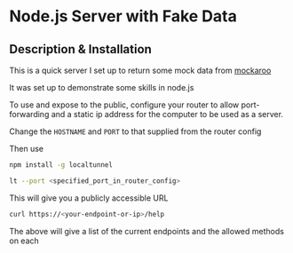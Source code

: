 # Node.js Server with Fake Data

## Description & Installation

This is a quick server I set up to return some mock data from [mockaroo](https://www.mockaroo.com/)

It was set up to demonstrate some skills in node.js

To use and expose to the public, configure your router to allow port-forwarding and a static ip address for the computer to be used as a server.

Change the `HOSTNAME` and `PORT` to that supplied from the router config 

Then use
```bash
npm install -g localtunnel

lt --port <specified_port_in_router_config>
```
This will give you a publicly accessible URL

```bash
curl https://<your-endpoint-or-ip>/help
```
The above will give a list of the current endpoints and the allowed methods on each
